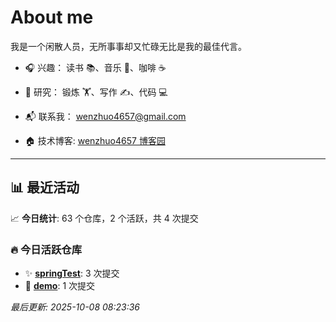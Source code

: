 # About me

我是一个闲散人员，无所事事却又忙碌无比是我的最佳代言。

- 🎧 兴趣： 读书 📚、音乐 🎵、咖啡 ☕  
- 🧪 研究： 锻炼 🏋️、写作 ✍️、代码 💻  

- 📬 联系我： wenzhuo4657@gmail.com  
- 🏠 技术博客:  [wenzhuo4657 博客园](https://www.cnblogs.com/wenzhuo4657)
---

## 📊 最近活动

📈 **今日统计**: 63 个仓库，2 个活跃，共 4 次提交

### 🔥 今日活跃仓库

- ✨ **[springTest](https://github.com/wenzhuo4657/springTest)**: 3 次提交
- 📝 **[demo](https://github.com/wenzhuo4657/demo)**: 1 次提交


*最后更新: 2025-10-08 08:23:36*
